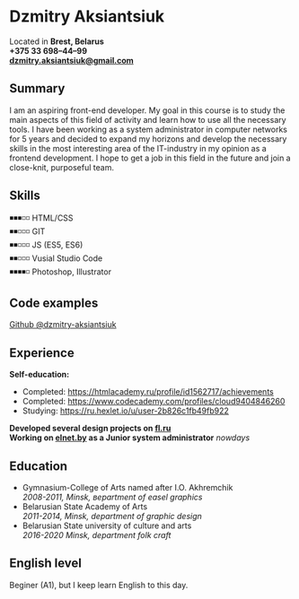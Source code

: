 # Dzmitry Aksiantsiuk

Located in **Brest, Belarus**  
**+375 33 698–44–99  
dzmitry.aksiantsiuk@gmail.com**
## Summary

I am an aspiring front-end developer. My goal in this course is to study the main aspects of this field of activity and learn how to use all the necessary tools. I have been working as a system administrator in computer networks for 5 years and decided to expand my horizons and develop the necessary skills in the most interesting area of the IT-industry in my opinion as a frontend development. I hope to get a job in this field in the future and join a close-knit, purposeful team.
## Skills

◾◾◾◽◽ HTML/CSS  
◾◾◽◽◽ GIT  
◾◾◽◽◽ JS (ES5, ES6)  
◾◾◽◽◽ Vusial Studio Code  
◾◾◾◾◽ Photoshop, Illustrator
## Code examples

[Github @dzmitry-aksiantsiuk](https://github.com/dzmitry-aksiantsiuk)
## Experience

**Self-education:**
* Completed: https://htmlacademy.ru/profile/id1562717/achievements
* Completed: https://www.codecademy.com/profiles/cloud9404846260
* Studying: https://ru.hexlet.io/u/user-2b826c1fb49fb922

**Developed several design projects on [fl.ru](https://www.fl.ru/users/ip_train/)**  
**Working on [elnet.by](http://elnet.by/) as a Junior system administrator** *nowdays*
## Education

* Gymnasium-College of Arts named after I.O. Akhremchik  
*2008-2011, Minsk, вepartment of easel graphics*
* Belarusian State Academy of Arts  
*2011-2014, Minsk, department of graphic design*
* Belarusian State university of culture and arts  
*2016-2020 Minsk, department folk craft*
## English level

Beginer (A1), but I keep learn English to this day.
